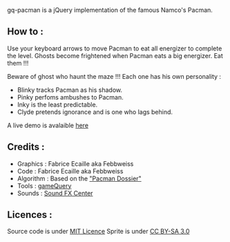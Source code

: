 gq-pacman is a jQuery implementation of the famous Namco's Pacman.


How to :
--------

Use your keyboard arrows to move Pacman to eat all energizer to complete the level.
Ghosts become frightened when Pacman eats a big energizer. Eat them !!!
                                        
Beware of ghost who haunt the maze !!! Each one has his own personality :
 * Blinky tracks Pacman as his shadow.
 * Pinky perfoms ambushes to Pacman.
 * Inky is the least predictable.
 * Clyde pretends ignorance and is one who lags behind.

A live demo is avalaible [here](https://febbweiss.github.io/games/pacman/)

Credits :
---------

* Graphics : Fabrice Ecaille aka Febbweiss
* Code : Fabrice Ecaille aka Febbweiss
* Algorithm : Based on the ["Pacman Dossier"](http://home.comcast.net/~jpittman2/pacman/pacmandossier.html)
* Tools : [gameQuery](http://gamequeryjs.com/)
* Sounds : [Sound FX Center](http://soundfxcenter.com/sound_effect/search.php?sfx=Pacman)

Licences :
----------

Source code is under [MIT Licence](http://opensource.org/licenses/mit-license.php)
Sprite is under [CC BY-SA 3.0](http://creativecommons.org/licenses/by-sa/3.0/legalcode)
